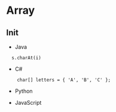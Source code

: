 # Array

## Init
- Java
```
  s.charAt(i)
```
- C#
```
    char[] letters = { 'A', 'B', 'C' };
```

- Python

- JavaScript

